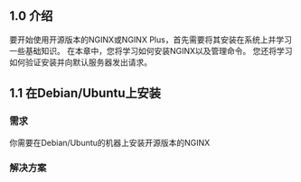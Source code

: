 ## 1.0 介绍
要开始使用开源版本的NGINX或NGINX Plus，首先需要将其安装在系统上并学习一些基础知识。 在本章中，您将学习如何安装NGINX以及管理命令。 您还将学习如何验证安装并向默认服务器发出请求。

## 1.1 在Debian/Ubuntu上安装
### 需求
你需要在Debian/Ubuntu的机器上安装开源版本的NGINX
### 解决方案

